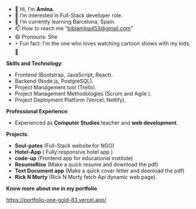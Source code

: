 - 👋 Hi, I’m __Amina__.
- 👀 I’m interested in Full-Stack developer role.
- 🌱 I’m currently learning Barcelona, Spain.
- 📫 How to reach me "bibiamina453@gmail.com"
- 😄 Pronouns: She
- ⚡ Fun fact: I'm the one who loves watching cartoon shows with my kids. 🤭

__Skills and Technology__:

- Frontend (Bootstrap, JavaScript, React).
- Backend (Node.js, PostgreSQL).
- Project Management tool (Trello).
- Project Management Methodologies (Scrum and Agile ).
- Project Deployment Platform (Vercel, Netlify).
  
 __Professional Experience__:
 
- Experienced as __Computer Studies__ teacher and __web development__.

 
__Projects__:

- __Soul-pates__  (Full-Stack website for NGO)
- __Hotel-App__  ( Fully responsive hotel app )
- __code-up__  (Frontend app for educational institute)
- __ResumeRise__ (Make a quick resume and download the pdf)
- __Text Document app__ (Make a quick cover letter and doenload the pdf)
- __Rick N Morty__ (Rick N Morty fetch Api dynamic web page).

__Know more about me in my portfolio__

https://portfolio-one-gold-83.vercel.app/
